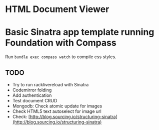 HTML Document Viewer
======
Basic Sinatra app template running Foundation with Compass
===

Run <code>bundle exec compass watch</code> to compile css styles.

TODO
-------

* Try to run racklivereload with Sinatra
* Codemirror folding
* Add authentication
* Test document CRUD
* Mongodb: Check atomic update for images
* Check HTML5 text autoselect for image url
* Check: [http://blog.sourcing.io/structuring-sinatra](http://blog.sourcing.io/structuring-sinatra)
